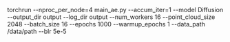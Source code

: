 torchrun --nproc_per_node=4 main_ae.py     --accum_iter=1    --model Diffusion     --output_dir output     --log_dir output     --num_workers 16     --point_cloud_size 2048     --batch_size 16    --epochs 1000     --warmup_epochs 1 --data_path /data/path --blr 5e-5
